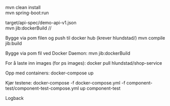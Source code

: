 mvn clean install  
mvn spring-boot:run 

target/api-spec/demo-api-v1.json <br>
mvn jib:dockerBuild  //

Bygge via pom filen og push til docker hub (krever  hlundstad/)
mvn compile jib:build 

Bygge via pom fil ved Docker Daemon:
 mvn jib:dockerBuild 
 
 For å laste inn images (for ps images):
  docker pull hlundstad/shop-service
 
 Opp med containers:
  docker-compose up 
  
  Kjør testene:
  docker-compose -f docker-compose.yml -f component-test/component-test-compose.yml up component-test 
  
  Logback



